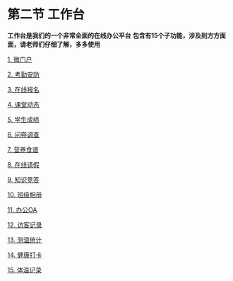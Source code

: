 # 第二节 工作台
**工作台是我们的一个非常全面的在线办公平台**
**包含有15个子功能，涉及到方方面面，请老师们仔细了解，多多使用**

 [1. 微门户](1/weimenhu.md)
 
 [2. 考勤安防](1/kaoqinanfang.md)
 
  [3. 在线报名]( 1/zaixianbaoming.md)
  
  [4. 课堂动态]( 1/ketangdongtai.md)
  
 [5. 学生成绩]( 1/xueshengchengji.md)
 
[6. 问卷调查]( 1/wenjuandiaocha.md)

[7. 营养食谱]( 1/yinyangshipu.md)

[8. 在线请假]( 1/zaixianqingjia.md)

[9. 知识竞答]( 1/zhishijingda.md)

 [10. 班级相册]( 1/banjixiangce.md)
 
 [11. 办公OA]( 1/bangongoa.md)
 
 [12. 访客记录]( 1/fangkejilu.md)
 
 [13. 测温统计]( 1/cewentongji.md)
 
 [14. 健康打卡]( 1/jiankangdaka.md)
 
 [15. 体温记录]( 1/tiwenjilu.md)
